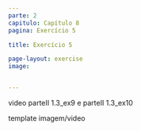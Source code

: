 ```yaml
---
parte: 2
capitulo: Capítulo 8
pagina: Exercício 5

title: Exercício 5

page-layout: exercise
image:


---
```


video parteII 1.3_ex9 e parteII 1.3_ex10

template imagem/video
